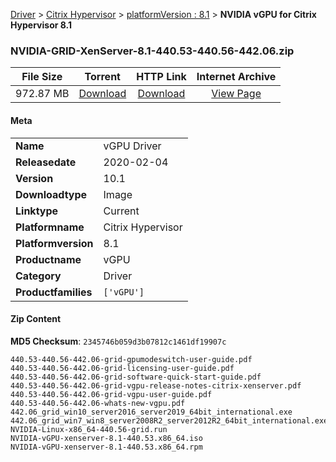 
[Driver](/README.md)  >  [Citrix Hypervisor](/index/Driver/Citrix_Hypervisor.md)  >  [platformVersion : 8.1](/index/Driver/Citrix_Hypervisor/8.1.md)  >  **NVIDIA vGPU for Citrix Hypervisor 8.1**


### NVIDIA-GRID-XenServer-8.1-440.53-440.56-442.06.zip

| **File Size** | **Torrent**  | **HTTP Link** | **Internet Archive** |
|:-------------:|:------------:|:-------------:|:--------------------:|
| 972.87 MB |  [Download](https://archive.org/download/nvgpu_NVIDIA-GRID-XenServer-8.1-440.53-440.56-442.06.zip/nvgpu_NVIDIA-GRID-XenServer-8.1-440.53-440.56-442.06.zip_archive.torrent)       | [Download](https://archive.org/compress/nvgpu_NVIDIA-GRID-XenServer-8.1-440.53-440.56-442.06.zip) | [View Page](https://archive.org/details/nvgpu_NVIDIA-GRID-XenServer-8.1-440.53-440.56-442.06.zip)       |

#### Meta

<table>
<tr><td><strong>Name</strong></td><td>vGPU Driver</td></tr>
<tr><td><strong>Releasedate</strong></td><td>2020-02-04</td></tr>
<tr><td><strong>Version</strong></td><td>10.1</td></tr>
<tr><td><strong>Downloadtype</strong></td><td>Image</td></tr>
<tr><td><strong>Linktype</strong></td><td>Current</td></tr>
<tr><td><strong>Platformname</strong></td><td>Citrix Hypervisor</td></tr>
<tr><td><strong>Platformversion</strong></td><td>8.1</td></tr>
<tr><td><strong>Productname</strong></td><td>vGPU</td></tr>
<tr><td><strong>Category</strong></td><td>Driver</td></tr>
<tr><td><strong>Productfamilies</strong></td><td><code>['vGPU']</code></td></tr>
</table>

#### Zip Content

**MD5 Checksum**: `2345746b059d3b07812c1461df19907c`

```text
440.53-440.56-442.06-grid-gpumodeswitch-user-guide.pdf
440.53-440.56-442.06-grid-licensing-user-guide.pdf
440.53-440.56-442.06-grid-software-quick-start-guide.pdf
440.53-440.56-442.06-grid-vgpu-release-notes-citrix-xenserver.pdf
440.53-440.56-442.06-grid-vgpu-user-guide.pdf
440.53-440.56-442.06-whats-new-vgpu.pdf
442.06_grid_win10_server2016_server2019_64bit_international.exe
442.06_grid_win7_win8_server2008R2_server2012R2_64bit_international.exe
NVIDIA-Linux-x86_64-440.56-grid.run
NVIDIA-vGPU-xenserver-8.1-440.53.x86_64.iso
NVIDIA-vGPU-xenserver-8.1-440.53.x86_64.rpm
```